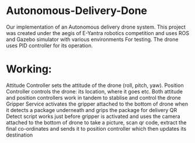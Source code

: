 # Autonomous-Delivery-Done
Our implementation of an Autonomous delivery drone system. This project was created under the aegis of E-Yantra robotics competition and uses ROS and Gazebo simulator with various environments For testing. The drone uses PID controller for its operation.

# Working:
Attitude Controller sets the attitude of the drone (roll, pitch, yaw). 
Position Controller controls the drone: its location, where it goes etc. Both attitude and position controllers work in tandem to stablise and control the drone
Gripper Service activates the gripper attached to the bottom of drone when it detects a package underneath and grips the package for delivery
QR Detect script works just before gripper is activated and uses the camera attached to the bottom of drone to take a picture, scan qr code, extract the final co-ordinates and sends it to position controller which then updates its destination
